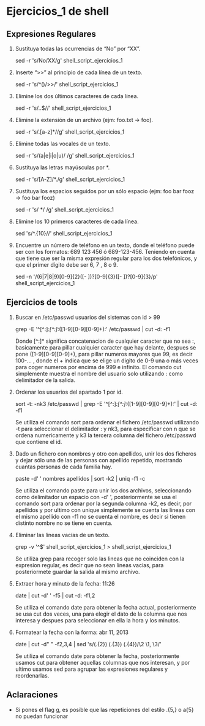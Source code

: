 # Ejercicios_1 de shell

## Expresiones Regulares

1. Sustituya todas las ocurrencias de “No” por “XX”.

   sed -r 's/No/XX/g' shell_script_ejercicios_1

2. Inserte “>>” al principio de cada línea de un texto.

   sed -r 's/^()/>>/' shell_script_ejercicios_1

3. Elimine los dos últimos caracteres de cada línea.

   sed -r 's/..$//' shell_script_ejercicios_1

4. Elimine la extensión de un archivo (ejm: foo.txt → foo).

   sed -r 's/\.[a-z]*//g' shell_script_ejercicios_1

5. Elimine todas las vocales de un texto.

   sed -r 's/(a|e|i|o|u)/ /g' shell_script_ejercicios_1

6. Sustituya las letras mayúsculas por *.

   sed -r 's/[A-Z]/*./g' shell_script_ejercicios_1

7. Sustituya los espacios seguidos por un sólo espacio (ejm: foo    bar fooz → foo bar fooz)

   sed -r 's/  */ /g' shell_script_ejercicios_1

8. Elimine los 10 primeros caracteres de cada línea.

   sed 's/^.\{10\}//' shell_script_ejercicios_1

9. Encuentre un número de teléfono en un texto, donde el teléfono puede ser con los formatos:
   689 123 456 ó 689-123-456. Teniendo en cuenta que tiene que ser la misma expresión 
   regular para los dos telefónicos, y que el primer dígito debe ser 6, 7 , 8 o 9.

   sed -n '/\(6\|7\|8\|9\)[0-9]\{2\}\([- ]\)\?[0-9]\{3\}\([- ]\)\?[0-9]\{3\}/p' shell_script_ejercicios_1

## Ejercicios de tools

1. Buscar en /etc/passwd usuarios del sistemas con id > 99

   grep -E '^[^:]*:[^:]*:([1-9][0-9][0-9]+):' /etc/passwd | cut -d: -f1

   Donde [^:]* significa concatenacion de cualquier caracter que no sea :, basicamente para pillar cualquier caracter que hay delante, despues se pone
   ([1-9][0-9][0-9]+), para pillar numeros mayores que 99, es decir 100-... , donde el + indica que se elige un digito de 0-9 una o más veces para coger numeros
   por encima de 999 e infinito. El comando cut simplemente muestra el nombre del usuario solo utilizando : como delimitador de la salida.

2. Ordenar los usuarios del apartado 1 por id.

   sort -t: -nk3 /etc/passwd | grep -E '^[^:]*:[^:]*:([1-9][0-9][0-9]+):' | cut -d: -f1 

   Se utiliza el comando sort para ordenar el fichero /etc/passwd utilizando -t para seleccionar el delimitador : y nk3, para especificar con n
   que se ordena numericamente y k3 la tercera columna del fichero /etc/passwd que contiene el id.

3. Dado un fichero con nombres y otro con apellidos, unir los dos ficheros y dejar sólo una de 
   las personas con apellido repetido, mostrando cuantas personas de cada familia hay. 

   paste -d' ' nombres apellidos | sort -k2 | uniq -f1 -c

   Se utiliza el comando paste para unir los dos archivos, seleccionando como delimitador un espacio con -d' ', posteriormente se usa el comando sort
   para ordenar por la segunda columna -k2, es decir, por apellidos y por ultimo con unique simplemente se cuenta las lineas con el mismo apellido
   con -f1 no se cuenta el nombre, es decir si tienen distinto nombre no se tiene en cuenta.

4. Eliminar las lineas vacías de un texto. 

   grep -v '^$' shell_script_ejercicios_1 > shell_script_ejercicios_1

   Se utiliza grep para recoger solo las lineas que no coinciden con la expresion regular, es decir que no sean lineas vacias,
   para posteriormete guardar la salida al mismo archivo.

5. Extraer hora y minuto de la fecha: 11:26

   date | cut -d' ' -f5 | cut -d: -f1,2

   Se utiliza el comando date para obtener la fecha actual, posteriormente se usa cut dos veces, una para elegir el dato de la columna que nos interesa
   y despues para seleccionar en ella la hora y los minutos.

6. Formatear la fecha con la forma: abr 11, 2013

   date | cut -d" " -f2,3,4 | sed 's/\(.\{2\}\) \(.\{3\}\) \(.\{4\}\)/\2 \1, \3/'

   Se utiliza el comando date para obtener la fecha, posteriormente usamos cut para obtener aquellas columnas que nos interesan, y por ultimo usamos sed
   para agrupar las expresiones regulares y reordenarlas.


## Aclaraciones 
   - Si pones el flag g, es posible que las repeticiones del estilo .\{5,\} o a\{5\} no puedan funcionar
